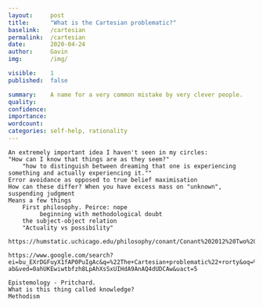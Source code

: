 ```yaml
---
layout:     post
title:      "What is the Cartesian problematic?"
baselink:   /cartesian
permalink:  /cartesian
date:       2020-04-24
author:     Gavin   
img:        /img/

visible:    1
published:  false

summary:    A name for a very common mistake by very clever people.
quality:    
confidence: 
importance: 
wordcount:      
categories: self-help, rationality
---
```



	An extremely important idea I haven't seen in my circles:
	"How can I know that things are as they seem?"
		"how to distinguish between dreaming that one is experiencing something and actually experiencing it.""
	Error avoidance as opposed to true belief maximisation
	How can these differ? When you have excess mass on "unknown", suspending judgment
	Means a few things
		First philosophy. Peirce: nope
			 beginning with methodological doubt 
		the subject-object relation
		"Actuality vs possibility"
		https://humstatic.uchicago.edu/philosophy/conant/Conant%202012%20Two%20Varieties%20of%20Skepticism.pdf

	https://www.google.com/search?ei=bu_EXrDGFuyX1fAP0PuIgAc&q=%22The+Cartesian+problematic%22+rorty&oq=%22The+Cartesian+problematic%22+rorty&gs_lcp=CgZwc3ktYWIQAzoICCEQFhAdEB46BQghEKABUILRB1ib1gdgpdcHaABwAHgAgAHyAYgBkQaSAQU1LjEuMZgBAKABAaoBB2d3cy13aXo&sclient=psy-ab&ved=0ahUKEwiwtbfzh8LpAhXsSxUIHdA9AnAQ4dUDCAw&uact=5

	Epistemology - Pritchard.
	What is this thing called knowledge?
	Methodism